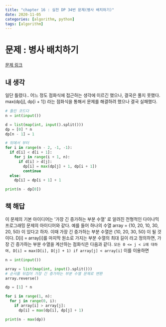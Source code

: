 ```yaml
---
title: "chapter 16 : 실전 DP 34번 문제(병사 배치하기)"
date: 2020-11-05
categories: [algorithm, python]
tags: [algorithm]
---
```

# 문제 : 병사 배치하기
[문제 링크](https://www.acmicpc.net/problem/18353)

## 내 생각
일단 틀렸다.. 어느 정도 점화식에 접근하는 생각에 이르긴 했으나, 결국은 풀지 못했다. max(dp[j], dp[i + 1]) 라는 점화식을 통해서 문제를 해결하려 했으나 결국 실패했다.
```python
# 틀린 코드다
n = int(input())

d = list(map(int, input().split()))
dp = [0] * n
dp[n - 1] = 1

# 뒤에서 부터
for i in range(n - 2, -1, -1):
  if d[i] < d[i + 1]:
    for j in range(i + 1, n):
      if d[i] > d[j]:
        dp[i] = max(dp[j] + 1, dp[i + 1])
        continue
  else:
    dp[i] = dp[i + 1] + 1

print(n - dp[0])
```
## 책 해답
이 문제의 기본 아이디어는 '가장 긴 증가하는 부분 수열' 로 알려진 전형적인 다이나믹 프로그래밍 문제의 아이디어와 같다. 예를 들어 하나의 수열 array = {10, 20, 10, 30, 20, 50} 이 있다고 하자. 이때 가장 긴 증가하는 부분 수열은 {10, 20, 30, 50} 이 될 것이다. D[i] = array[i]를 마지막 원소로 가지는 부분 수열의 최대 길이 라고 정의하면, 가장 긴 증가하는 부분 수열을 계산하는 점화식은 다음과 같다.
`모든 0 <= j < i에 대하여, D[i] = max(D[i], D[j] + 1) if array[j] < array[i]`
이를 이용하면
```python
n = int(input())

array = list(map(int, input().split()))
# 순서를 뒤집어 가장 긴 증가하는 부분 수열 문제로 변환
array.reverse()

dp = [1] * n

for i in range(1, n):
  for j in range(0, i):
    if array[i] > array[j]:
      dp[i] = max(dp[i], dp[j] + 1)

print(n - max(dp))
```
